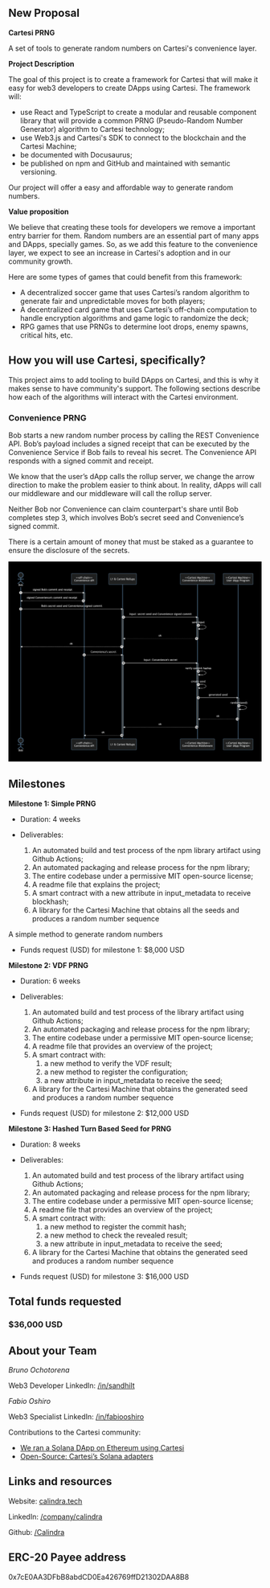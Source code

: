 ## New Proposal

**Cartesi PRNG**

A set of tools to generate random numbers on Cartesi's convenience layer.

**Project Description**
<!-- [Write the description long-form here, or else paste a [google drive link](https://url/) to a slide deck]
-->
The goal of this project is to create a framework for Cartesi that will make it easy for web3 developers to create DApps using Cartesi. The framework will:
* use React and TypeScript to create a modular and reusable component library that will provide a common PRNG (Pseudo-Random Number Generator) algorithm to Cartesi technology;
* use Web3.js and Cartesi's SDK to connect to the blockchain and the Cartesi Machine;
* be documented with Docusaurus;
* be published on npm and GitHub and maintained with semantic versioning.

Our project will offer a easy and affordable way to generate random numbers.

**Value proposition**
<!-- [Why would someone use this product/service? Or how does it add value to the Cartesi ecosystem or tech stack?]
-->
We believe that creating these tools for developers we remove a important entry barrier for them. Random numbers are an essential part of many apps and DApps, specially games. So, as we add this feature to the convenience layer, we expect to see an increase in Cartesi's adoption and in our community growth.

Here are some types of games that could benefit from this framework:
- A decentralized soccer game that uses Cartesi’s random algorithm to generate fair and unpredictable moves for both players;
- A decentralized card game that uses Cartesi’s off-chain computation to handle encryption algorithms and game logic to randomize the deck;
- RPG games that use PRNGs to determine loot drops, enemy spawns, critical hits, etc. 

## How you will use Cartesi, specifically?

<!--[Details about how you're using Cartesi specifically, and why it makes sense. This is the most important part of the proposal. If you are not precise, or your intention is not feasible, the proposal will be rejected.]-->

This project aims to add tooling to build DApps on Cartesi, and this is why it makes sense to have community's support. The following sections describe how each of the algorithms will interact with the Cartesi environment.

### Convenience PRNG

Bob starts a new random number process by calling the REST Convenience API. Bob’s payload includes a signed receipt that can be executed by the Convenience Service if Bob fails to reveal his secret. The Convenience API responds with a signed commit and receipt.

We know that the user’s dApp calls the rollup server, we change the arrow direction to make the problem easier to think about. In reality, dApps will call our middleware and our middleware will call the rollup server.

Neither Bob nor Convenience can claim counterpart's share until Bob completes step 3, which involves Bob’s secret seed and Convenience’s signed commit.

There is a certain amount of money that must be staked as a guarantee to ensure the disclosure of the secrets.

![](https://github.com/Calindra/cartesi-proposals/blob/main/images/cartesi_proposal_prng_3-1tx.png)

## Milestones

**Milestone 1: Simple PRNG**

* Duration: 4 weeks

* Deliverables:
  1. An automated build and test process of the npm library artifact using Github Actions;
  2. An automated packaging and release process for the npm library;
  3. The entire codebase under a permissive MIT open-source license;
  4. A readme file that explains the project;
  5. A smart contract with a new attribute in input_metadata to receive blockhash;
  6. A library for the Cartesi Machine that obtains all the seeds and produces a random number sequence

A simple method to generate random numbers
<!-- 
[what will be produced, accomplished, or demonstrated by the end of this period?]
-->

* Funds request (USD) for milestone 1: $8,000 USD

**Milestone 2: VDF PRNG**

* Duration: 6 weeks

* Deliverables: 
  1. An automated build and test process of the library artifact using Github Actions;
  2. An automated packaging and release process for the npm library;
  3. The entire codebase under a permissive MIT open-source license;
  4. A readme file that provides an overview of the project;
  5. A smart contract with:
      1. a new method to verify the VDF result;
      2. a new method to register the configuration;
      3. a new attribute in input_metadata to receive the seed;
  6. A library for the Cartesi Machine that obtains the generated seed and produces a random number sequence
<!--[what will be produced, accomplished, or demonstrated by the end of this period?]-->

* Funds request (USD) for milestone 2: $12,000 USD

**Milestone 3: Hashed Turn Based Seed for PRNG**

* Duration: 8 weeks

<!--[what will be produced, accomplished, or demonstrated by the end of this period?]-->
* Deliverables: 
  1. An automated build and test process of the library artifact using Github Actions;
  2. An automated packaging and release process for the npm library;
  3. The entire codebase under a permissive MIT open-source license;
  4. A readme file that provides an overview of the project;
  5. A smart contract with:
      1. a new method to register the commit hash;
      2. a new method to check the revealed result;
      3. a new attribute in input_metadata to receive the seed;
  6. A library for the Cartesi Machine that obtains the generated seed and produces a random number sequence

* Funds request (USD) for milestone 3: $16,000 USD

## Total funds requested

### $36,000 USD

<!--
Use of funds (specific breakdown):

* [List item: price in usd]
* [List item: price in usd]
* [List item: price in usd]
* [List item: price in usd]
* [List item: price in usd]
* [List item: price in usd]
-->
## About your Team

<!-- ordem alfabetica -->
<!--*[person 1]*-->
*Bruno Ochotorena*

Web3 Developer
LinkedIn: [/in/sandhilt](https://www.linkedin.com/in/sandhilt)

*Fabio Oshiro*

Web3 Specialist
LinkedIn: [/in/fabiooshiro](https://www.linkedin.com/in/fabiooshiro)

Contributions to the Cartesi community:

* [We ran a Solana DApp on Ethereum using Cartesi](https://blog.calindra.com.br/we-ran-a-solana-dapp-on-ethereum-using-cartesi-35da59ed1e47)
* [Open-Source: Cartesi’s Solana adapters](https://blog.calindra.com.br/solana-cartesi-under-the-hood-c4fbef266c89)

## Links and resources

Website: [calindra.tech](https://calindra.tech/) 

LinkedIn: [/company/calindra](https://www.linkedin.com/company/calindra)

Github: [/Calindra](https://github.com/Calindra) 

## ERC-20 Payee address

<!-- [your proposal will be rejected if you do not list a payee address. This address is where payments for the milestones will be made. The address must be a mainnet Ethereum ERC-20 address that can accept USDC. -->
0x7cE0AA3DFbB8abdCD0Ea426769ffD21302DAA8B8
